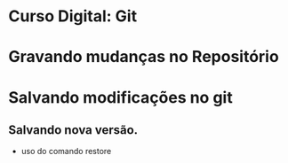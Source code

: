 # Curso Digital: Git

# Gravando mudanças no Repositório 

# Salvando modificações no git
## Salvando nova versão.

* uso do comando restore